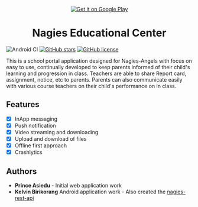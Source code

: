 <p align="center">
  <a href='https://play.google.com/store/apps/details?id=com.wNagiesEducationalCenterj_9905&hl=en&pcampaignid=pcampaignidMKT-Other-global-all-co-prtnr-py-PartBadge-Mar2515-1'><img alt='Get it on Google Play' src='https://play.google.com/intl/en_us/badges/static/images/badges/en_badge_web_generic.png'/></a>
</p>
<h1 align="center">Nagies Educational Center </h1>

![Android CI](https://github.com/Bik-Krlvn/Nagies-Edu-Center/workflows/Android%20CI/badge.svg)
[![GitHub stars](https://img.shields.io/github/stars/Bik-Krlvn/Nagies-Edu-Center)](https://github.com/Bik-Krlvn/Nagies-Edu-Center/stargazers) 
[![GitHub license](https://img.shields.io/github/license/Bik-Krlvn/Nagies-Edu-Center)](https://github.com/Bik-Krlvn/Nagies-Edu-Center/blob/develop/LICENSE)

This is a school portal application designed for Nagies-Angels with focus on easy to use, continually developed to keep parents informed of their child's
learning and progression in class.
Teachers are able to share Report card, assignment, notice, etc to parents. Parents can also communicate easily with various course teachers on their child's performance on in class.

## Features
- [x] InApp messaging
- [x] Push notification
- [x] Video streaming and downloading
- [x] Upload and download of files
- [x] Offline first approach
- [x] Crashlytics

## Authors
- **Prince Asiedu** - Initial web application work
- **Kelvin Birikorang** Android application work - Also created the [nagies-rest-api](https://github.com/Bik-Krlvn/NagiesPortalApiV2)
